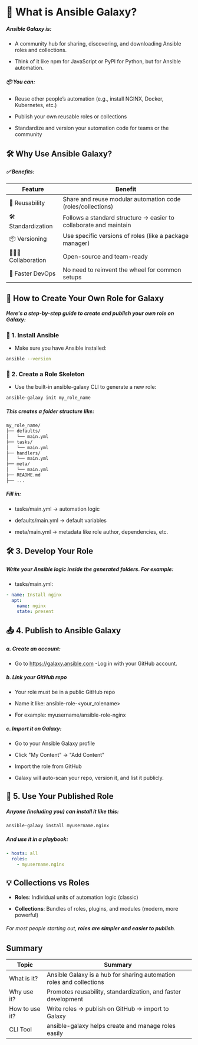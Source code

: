 # 🌌 What is Ansible Galaxy?

##### Ansible Galaxy is:

- A community hub for sharing, discovering, and downloading Ansible roles and collections.

- Think of it like npm for JavaScript or PyPI for Python, but for Ansible automation.

##### 📦 You can:

- Reuse other people’s automation (e.g., install NGINX, Docker, Kubernetes, etc.)

- Publish your own reusable roles or collections

- Standardize and version your automation code for teams or the community

## 🛠️ Why Use Ansible Galaxy?

##### ✅ Benefits:

| Feature            | Benefit                                                           |
| ------------------ | ----------------------------------------------------------------- |
| 🔁 Reusability     | Share and reuse modular automation code (roles/collections)       |
| 🛠️ Standardization | Follows a standard structure → easier to collaborate and maintain |
| 📦 Versioning      | Use specific versions of roles (like a package manager)           |
| 🧑‍🤝‍🧑 Collaboration   | Open-source and team-ready                                        |
| 🚀 Faster DevOps   | No need to reinvent the wheel for common setups                   |

## 🚀 How to Create Your Own Role for Galaxy

##### Here's a step-by-step guide to create and publish your own role on Galaxy:

### 🔨 1. Install Ansible

- Make sure you have Ansible installed:

```bash
ansible --version
```

### 🧱 2. Create a Role Skeleton

- Use the built-in ansible-galaxy CLI to generate a new role:

```bash
ansible-galaxy init my_role_name
```

##### This creates a folder structure like:

```bash
my_role_name/
├── defaults/
│   └── main.yml
├── tasks/
│   └── main.yml
├── handlers/
│   └── main.yml
├── meta/
│   └── main.yml
├── README.md
├── ...
```

##### Fill in:

- tasks/main.yml → automation logic

- defaults/main.yml → default variables

- meta/main.yml → metadata like role author, dependencies, etc.

## 🛠 3. Develop Your Role

##### Write your Ansible logic inside the generated folders. For example:

- tasks/main.yml:

```yaml
- name: Install nginx
  apt:
    name: nginx
    state: present
```

## 📤 4. Publish to Ansible Galaxy

##### a. Create an account:

- Go to https://galaxy.ansible.com
  -Log in with your GitHub account.

##### b. Link your GitHub repo

- Your role must be in a public GitHub repo

- Name it like: ansible-role-<your_rolename>

- For example: myusername/ansible-role-nginx

##### c. Import it on Galaxy:

- Go to your Ansible Galaxy profile

- Click "My Content" → "Add Content"

- Import the role from GitHub

- Galaxy will auto-scan your repo, version it, and list it publicly.

## 🧪 5. Use Your Published Role

##### Anyone (including you) can install it like this:

```bash
ansible-galaxy install myusername.nginx
```

##### And use it in a playbook:

```yaml
- hosts: all
  roles:
    - myusername.nginx
```

## 💡 Collections vs Roles

- **Roles**: Individual units of automation logic (classic)

- **Collections**: Bundles of roles, plugins, and modules (modern, more powerful)

###### For most people starting out, **roles are simpler and easier to publish**.

## Summary

| Topic          | Summary                                                              |
| -------------- | -------------------------------------------------------------------- |
| What is it?    | Ansible Galaxy is a hub for sharing automation roles and collections |
| Why use it?    | Promotes reusability, standardization, and faster development        |
| How to use it? | Write roles → publish on GitHub → import to Galaxy                   |
| CLI Tool       | ansible-galaxy helps create and manage roles easily                  |
